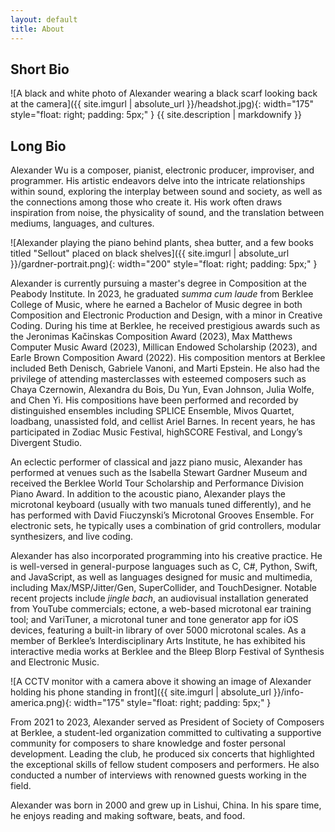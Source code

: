 ```yaml
---
layout: default
title: About
---
```


## Short Bio

![A black and white photo of Alexander wearing a black scarf looking back at the camera]({{ site.imgurl | absolute_url }}/headshot.jpg){: width="175" style="float: right; padding: 5px;" }
{{ site.description | markdownify }}

## Long Bio

Alexander Wu is a composer, pianist, electronic producer, improviser, and programmer. His artistic endeavors delve into the intricate relationships within sound, exploring the interplay between sound and society, as well as the connections among those who create it. His work often draws inspiration from noise, the physicality of sound, and the translation between mediums, languages, and cultures.

![Alexander playing the piano behind plants, shea butter, and a few books titled "Sellout" placed on black shelves]({{ site.imgurl | absolute_url }}/gardner-portrait.png){: width="200" style="float: right; padding: 5px;" }

Alexander is currently pursuing a master's degree in Composition at the Peabody Institute. In 2023, he graduated _summa cum laude_ from Berklee College of Music, where he earned a Bachelor of Music degree in both Composition and Electronic Production and Design, with a minor in Creative Coding. During his time at Berklee, he received prestigious awards such as the Jeronimas Kačinskas Composition Award (2023), Max Matthews Computer Music Award (2023), Millican Endowed Scholarship (2023), and Earle Brown Composition Award (2022). His composition mentors at Berklee included Beth Denisch, Gabriele Vanoni, and Marti Epstein. He also had the privilege of attending masterclasses with esteemed composers such as Chaya Czernowin, Alexandra du Bois, Du Yun, Evan Johnson, Julia Wolfe, and Chen Yi. His compositions have been performed and recorded by distinguished ensembles including SPLICE Ensemble, Mivos Quartet, loadbang, unassisted fold, and cellist Ariel Barnes. In recent years, he has participated in Zodiac Music Festival, highSCORE Festival, and Longy’s Divergent Studio.

An eclectic performer of classical and jazz piano music, Alexander has performed at venues such as the Isabella Stewart Gardner Museum and received the Berklee World Tour Scholarship and Performance Division Piano Award. In addition to the acoustic piano, Alexander plays the microtonal keyboard (usually with two manuals tuned differently), and he has performed with David Fiuczynski’s Microtonal Grooves Ensemble. For electronic sets, he typically uses a combination of grid controllers, modular synthesizers, and live coding.

Alexander has also incorporated programming into his creative practice. He is well-versed in general-purpose languages such as C, C#, Python, Swift, and JavaScript, as well as languages designed for music and multimedia, including Max/MSP/Jitter/Gen, SuperCollider, and TouchDesigner. Notable recent projects include _jingle bach_, an audiovisual installation generated from YouTube commercials; ectone, a web-based microtonal ear training tool; and VariTuner, a microtonal tuner and tone generator app for iOS devices, featuring a built-in library of over 5000 microtonal scales. As a member of Berklee’s Interdisciplinary Arts Institute, he has exhibited his interactive media works at Berklee and the Bleep Blorp Festival of Synthesis and Electronic Music.

![A CCTV monitor with a camera above it showing an image of Alexander holding his phone standing in front]({{ site.imgurl | absolute_url }}/info-america.png){: width="175" style="float: right; padding: 5px;" }

From 2021 to 2023, Alexander served as President of Society of Composers at Berklee, a student-led organization committed to cultivating a supportive community for composers to share knowledge and foster personal development. Leading the club, he produced six concerts that highlighted the exceptional skills of fellow student composers and performers. He also conducted a number of interviews with renowned guests working in the field.

Alexander was born in 2000 and grew up in Lishui, China. In his spare time, he enjoys reading and making software, beats, and food.
